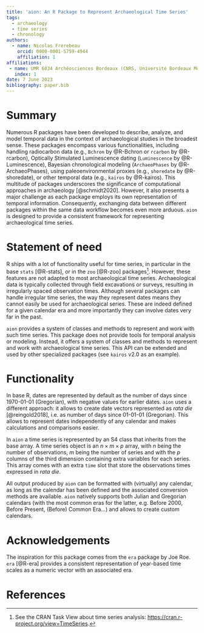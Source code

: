 ```yaml
---
title: 'aion: An R Package to Represent Archaeological Time Series'
tags:
  - archaeology
  - time series
  - chronology
authors:
  - name: Nicolas Frerebeau
    orcid: 0000-0001-5759-4944
    affiliation: 1
affiliations:
 - name: UMR 6034 Archéosciences Bordeaux (CNRS, Université Bordeaux Montaigne, Université de Bordeaux, EPHE)
   index: 1
date: 7 June 2023
bibliography: paper.bib
---
```


# Summary

Numerous R packages have been developed to describe, analyze, and model 
temporal data in the context of archaeological studies in the broadest sense. 
These packages encompass various functionalities, including handling radiocarbon 
data (e.g., `Bchron` by @R-Bchron or `rcarbon` by @R-rcarbon), Optically 
Stimulated Luminescence dating (`Luminescence` by @R-Luminescence), Bayesian 
chronological modeling (`ArchaeoPhases` by @R-ArchaeoPhases), 
using paleoenvironmental proxies (e.g., `shoredate` by @R-shoredate), or other 
temporal data (e.g., `kairos` by @R-kairos). This multitude of packages 
underscores the significance of computational approaches in archaeology 
[@schmidt2020]. However, it also presents a major challenge as each package 
employs its own representation of temporal information. Consequently, exchanging 
data between different packages within the same data workflow becomes even more 
arduous. `aion` is designed to provide a consistent framework for representing 
archaeological time series.

# Statement of need

R ships with a lot of functionality useful for time series, in particular 
in the base `stats` [@R-stats], or in the `zoo` [@R-zoo] packages[^1]. 
However, these features are not adapted to most archaeological time series. 
Archaeological data is typically collected through field excavations or 
surveys, resulting in irregularly spaced observation times. Although several 
packages can handle irregular time series, the way they represent dates means 
they cannot easily be used for archaeological series. These are indeed defined 
for a given calendar era and more importantly they can involve dates very far 
in the past.

`aion` provides a system of classes and methods to represent and work with such 
time series. This package does not provide tools for temporal analysis or 
modeling. Instead, it offers a system of classes and methods to represent and 
work with archaeological time series. This API can be extended and used by other 
specialized packages (see `kairos` v2.0 as an example).

# Functionality

In base R, dates are represented by default as the number of days since 
1970-01-01 (Gregorian), with negative values for earlier dates. `aion` uses a 
different approach: it allows to create date vectors represented as *rata die* 
[@reingold2018], i.e. as number of days since 01-01-01 (Gregorian).
This allows to represent dates independently of any calendar and makes 
calculations and comparisons easier.

In `aion` a time series is represented by an S4 class that inherits from the 
base array. A time series object is an $n \times m \times p$ array, with $n$ 
being the number of observations, $m$ being the number of series and with the 
$p$ columns of the third dimension containing extra variables for each series. 
This array comes with an extra `time` slot that store the observations times 
expressed in *rata die*.

All output produced by `aion` can be formatted with (virtually) any calendar, 
as long as the calendar has been defined and the associated conversion methods 
are available. `aion` natively supports both Julian and Gregorian calendars 
(with the most common eras for the latter, e.g. Before 2000, Before Present, 
(Before) Common Era...) and allows to create custom calendars.

# Acknowledgements

The inspiration for this package comes from the `era` package by Joe Roe. 
`era` [@R-era] provides a consistent representation of year-based time scales 
as a numeric vector with an associated era.

# References

[^1]: See the CRAN Task View about time series analysis: <https://cran.r-project.org/view=TimeSeries>.
